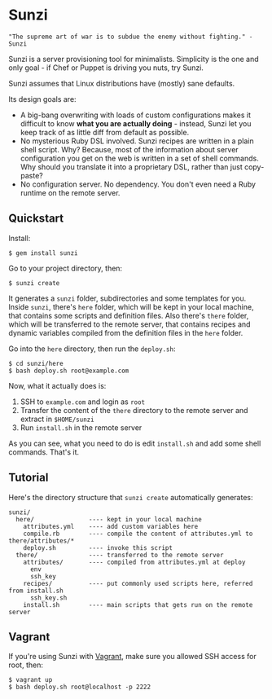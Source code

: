 Sunzi
=====

```
"The supreme art of war is to subdue the enemy without fighting." - Sunzi
```

Sunzi is a server provisioning tool for minimalists. Simplicity is the one and only goal - if Chef or Puppet is driving you nuts, try Sunzi.

Sunzi assumes that Linux distributions have (mostly) sane defaults.

Its design goals are:

* A big-bang overwriting with loads of custom configurations makes it difficult to know **what you are actually doing** - instead, Sunzi let you keep track of as little diff from default as possible.
* No mysterious Ruby DSL involved. Sunzi recipes are written in a plain shell script. Why? Because, most of the information about server configuration you get on the web is written in a set of shell commands. Why should you translate it into a proprietary DSL, rather than just copy-paste?
* No configuration server. No dependency. You don't even need a Ruby runtime on the remote server.

Quickstart
----------

Install:

    $ gem install sunzi

Go to your project directory, then:

    $ sunzi create

It generates a `sunzi` folder, subdirectories and some templates for you. Inside `sunzi`, there's `here` folder, which will be kept in your local machine, that contains some scripts and definition files. Also there's `there` folder, which will be transferred to the remote server, that contains recipes and dynamic variables compiled from the definition files in the `here` folder.

Go into the `here` directory, then run the `deploy.sh`:

    $ cd sunzi/here
    $ bash deploy.sh root@example.com

Now, what it actually does is:

1. SSH to `example.com` and login as `root`
1. Transfer the content of the `there` directory to the remote server and extract in `$HOME/sunzi`
1. Run `install.sh` in the remote server

As you can see, what you need to do is edit `install.sh` and add some shell commands. That's it.

Tutorial
--------

Here's the directory structure that `sunzi create` automatically generates:

```
sunzi/
  here/               ---- kept in your local machine
    attributes.yml    ---- add custom variables here
    compile.rb        ---- compile the content of attributes.yml to there/attributes/*
    deploy.sh         ---- invoke this script
  there/              ---- transferred to the remote server
    attributes/       ---- compiled from attributes.yml at deploy
      env
      ssh_key
    recipes/          ---- put commonly used scripts here, referred from install.sh
      ssh_key.sh
    install.sh        ---- main scripts that gets run on the remote server
```

Vagrant
-------

If you're using Sunzi with [Vagrant](http://vagrantup.com/), make sure you allowed SSH access for root, then:

    $ vagrant up
    $ bash deploy.sh root@localhost -p 2222
